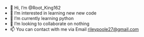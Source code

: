 - 👋 Hi, I’m @Root_King162
- 👀 I’m interested in learning new new code
- 🌱 I’m currently learning python
- 💞️ I’m looking to collaborate on nothing
- 📫 You can contact with me via Email
                       rileypoole27@gmail.com

<!---
Shakil162/Shakil162 is a ✨ special ✨ repository because its `README.md` (this file) appears on your GitHub profile.
You can click the Preview link to take a look at your changes.
--->
